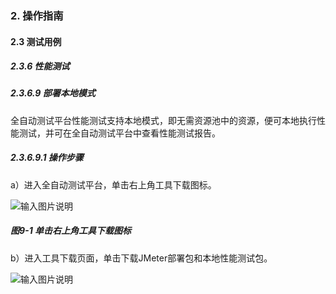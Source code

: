 ### 2. 操作指南

#### 2.3 测试用例

##### 2.3.6 性能测试

##### 2.3.6.9 部署本地模式

全自动测试平台性能测试支持本地模式，即无需资源池中的资源，便可本地执行性能测试，并可在全自动测试平台中查看性能测试报告。

##### 2.3.6.9.1 操作步骤

a）进入全自动测试平台，单击右上角工具下载图标。

![输入图片说明](../../../images/SoFlu%E5%85%A8%E8%87%AA%E5%8A%A8%E6%B5%8B%E8%AF%95%E5%B9%B3%E5%8F%B0%E6%95%99%E7%A8%8B/2.%20%E6%93%8D%E4%BD%9C%E6%8C%87%E5%8D%97/6.%20%E6%80%A7%E8%83%BD%E6%B5%8B%E8%AF%95/9-1.png)

##### 图9-1 单击右上角工具下载图标

b）进入工具下载页面，单击下载JMeter部署包和本地性能测试包。

![输入图片说明](../../../images/SoFlu%E5%85%A8%E8%87%AA%E5%8A%A8%E6%B5%8B%E8%AF%95%E5%B9%B3%E5%8F%B0%E6%95%99%E7%A8%8B/2.%20%E6%93%8D%E4%BD%9C%E6%8C%87%E5%8D%97/6.%20%E6%80%A7%E8%83%BD%E6%B5%8B%E8%AF%95/9-2.png)
